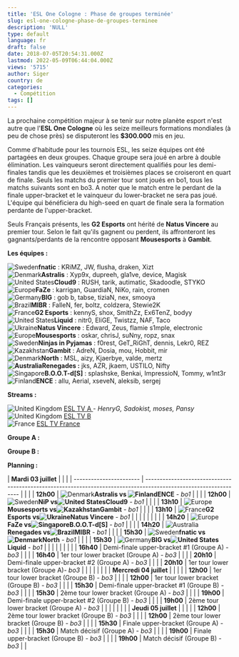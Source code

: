 ```yaml
---
title: 'ESL One Cologne : Phase de groupes terminée'
slug: esl-one-cologne-phase-de-groupes-terminee
description: 'NULL'
type: default
language: fr
draft: false
date: 2018-07-05T20:54:31.000Z
lastmod: 2022-05-09T06:44:04.000Z
views: '5715'
author: Siger
country: de
categories:
  - Compétition
tags: []
---
```

La prochaine compétition majeur à se tenir sur notre planète esport n'est autre que l'**ESL One Cologne** où les seize meilleurs formations mondiales (à peu de chose près) se disputeront les **$300.000** mis en jeu.

Comme d'habitude pour les tournois ESL, les seize équipes ont été partagées en deux groupes. Chaque groupe sera joué en arbre à double élimination. Les vainqueurs seront directement qualifiés pour les demi-finales tandis que les deuxièmes et troisièmes places se croiseront en quart de finale. Seuls les matchs du premier tour sont joués en bo1, tous les matchs suivants sont en bo3\. A noter que le match entre le perdant de la finale upper-bracket et le vainqueur du lower-bracket ne sera pas joué. L'équipe qui bénéficiera du high-seed en quart de finale sera la formation perdante de l'upper-bracket.  
  
Seuls Français présents, les **G2 Esports** ont hérité de **Natus Vincere** au premier tour. Selon le fait qu'ils gagnent ou perdent, ils affronteront les gagnants/perdants de la rencontre opposant **Mousesports** à **Gambit**.

**Les équipes :**

![Sweden](/images/countries/se.svg)⁠⁠**fnatic** : KRiMZ, JW, flusha, draken, Xizt  
![Denmark](/images/countries/dk.svg)⁠**Astralis** : Xyp9x, dupreeh, gla1ve, device, Magisk  
![United States](/images/countries/us.svg)⁠**Cloud9** : RUSH, tarik, autimatic, Skadoodle, STYKO  
![Europe](/images/countries/eu.svg)⁠**FaZe** : karrigan, GuardiaN, NiKo, rain, cromen  
![Germany](/images/countries/de.svg)⁠**BIG** : gob b, tabse, tiziaN, nex, smooya  
![Brazil](/images/countries/br.svg)⁠**MIBR** : FalleN, fer, boltz, coldzera, Stewie2K  
![France](/images/countries/fr.svg)⁠**G2 Esports** : kennyS, shox, SmithZz, Ex6TenZ, bodyy  
![United States](/images/countries/us.svg)⁠**Liquid** : nitr0, EliGE, Twistzz, NAF, Taco  
![Ukraine](/images/countries/ua.svg)**⁠Natus Vincere** : Edward, Zeus, flamie s1mple, electronic  
![Europe](/images/countries/eu.svg)⁠**Mousesports** : oskar, chrisJ, suNny, ropz, snax  
![Sweden](/images/countries/se.svg)⁠**Ninjas in Pyjamas** : f0rest, GeT\_RiGhT, dennis, Lekr0, REZ  
![Kazakhstan](/images/countries/kz.svg)⁠**Gambit** : AdreN, Dosia, mou, Hobbit, mir  
![Denmark](/images/countries/dk.svg)⁠**North** : MSL, aizy, Kjaerbye, valde, mertz  
**![Australia](/images/countries/au.svg)⁠Renegades :** jks, AZR, jkaem, USTILO, Nifty  
![Singapore](/images/countries/sg.svg)⁠**B.O.O.T-d\[S\]** : splashske, Benkai, ImpressioN, Tommy, w1nt3r  
![Finland](/images/countries/fi.svg)⁠**ENCE** : allu, Aerial, xseveN, aleksib, sergej

**Streams :** 

![United Kingdom](/images/countries/gb.svg)⁠ [ESL TV A ](https://www.twitch.tv/esl%5Fcsgo)\- _HenryG, Sadokist, moses, Pansy_  
![United Kingdom](/images/countries/gb.svg)⁠ [ESL TV B](https://www.twitch.tv/esl%5Fcsgob)   
![France](/images/countries/fr.svg)⁠ [ESL TV France](https://www.twitch.tv/esl%5Fcsgo%5Ffr) 

**Groupe A :**

  
**Groupe B :**

**Planning :**

| **Mardi 03 juillet**    |                                                                                                                  |  |
| ----------------------- | ---------------------------------------------------------------------------------------------------------------- |  |
| | **12h00**             | ![Denmark](/images/countries/dk.svg)**⁠Astralis vs ![Finland](/images/countries/fi.svg)⁠ENCE** _\- bo1_          |  |
| | **12h00**             | ![Sweden](/images/countries/se.svg)⁠**NiP vs![United States](/images/countries/us.svg)⁠Cloud9** _\- bo1_         |  |
| | **13h10**             | ![Europe](/images/countries/eu.svg)⁠**Mousesports vs![Kazakhstan](/images/countries/kz.svg)⁠Gambit** _\- bo1_    |  |
| | **13h10**             | ![France](/images/countries/fr.svg)⁠**G2 Esports vs![Ukraine](/images/countries/ua.svg)⁠Natus Vincere** _\- bo1_ |  |
| |                       |                                                                                                                  |  |
| | **14h20**             | ![Europe](/images/countries/eu.svg)⁠**FaZe vs![Singapore](/images/countries/sg.svg)⁠B.O.O.T-d\[S\]** _\- bo1_    |  |
| | **14h20**             | ![Australia](/images/countries/au.svg)⁠**Renegades vs![Brazil](/images/countries/br.svg)⁠MIBR** _\- bo1_         |  |
| | **15h30**             | ![Sweden](/images/countries/se.svg)⁠**fnatic vs![Denmark](/images/countries/dk.svg)⁠North** _\- bo1_             |  |
| | **15h30**             | ![Germany](/images/countries/de.svg)⁠**BIG vs![United States](/images/countries/us.svg)⁠Liquid** _\- bo1_        |  |
| |                       |                                                                                                                  |  |
| | **16h40**             | Demi-finale upper-bracket #1 (Groupe A) _\- bo3_                                                                 |  |
| | **16h40**             | 1er tour lower bracket (Groupe A) _\- bo3_                                                                       |  |
| | **20h10**             | Demi-finale upper-bracket #2 (Groupe A) _\- bo3_                                                                 |  |
| | **20h10**             | 1er tour lower bracket (Groupe A)_\- bo3_                                                                        |  |
| |                       |                                                                                                                  |  |
| **Mercredi 04 juillet** |                                                                                                                  |  |
| | **12h00**             | 1er tour lower bracket (Groupe B) _\- bo3_                                                                       |  |
| | **12h00**             | 1er tour lower bracket (Groupe B) _\- bo3_                                                                       |  |
| | **15h30**             | Demi-finale upper-bracket #1 (Groupe B) _\- bo3_                                                                 |  |
| | **15h30**             | 2ème tour lower bracket (Groupe A) _\- bo3_                                                                      |  |
| | **19h00**             | Demi-finale upper-bracket #2 (Groupe B) _\- bo3_                                                                 |  |
| | **19h00**             | 2ème tour lower bracket (Groupe A) _\- bo3_                                                                      |  |
| |                       |                                                                                                                  |  |
| **Jeudi 05 juillet**    |                                                                                                                  |  |
| | **12h00**             | 2ème tour lower bracket (Groupe B) _\- bo3_                                                                      |  |
| | **12h00**             | 2ème tour lower bracket (Groupe B) _\- bo3_                                                                      |  |
| | **15h30**             | Finale upper-bracket (Groupe A) _\- bo3_                                                                         |  |
| | **15h30**             | Match décisif (Groupe A) _\- bo3_                                                                                |  |
| | **19h00**             | Finale upper-bracket (Groupe B) _\- bo3_                                                                         |  |
| | **19h00**             | Match décisif (Groupe B) _\- bo3_                                                                                |  |
